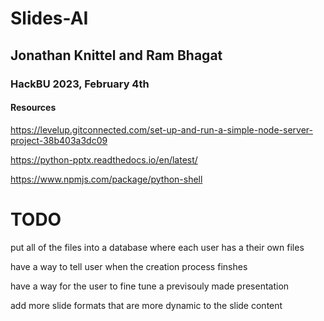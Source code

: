 # Slides-AI
## Jonathan Knittel and Ram Bhagat
### HackBU 2023, February 4th

#### Resources
https://levelup.gitconnected.com/set-up-and-run-a-simple-node-server-project-38b403a3dc09 

https://python-pptx.readthedocs.io/en/latest/

https://www.npmjs.com/package/python-shell

# TODO
put all of the files into a database where each user has a their own files

have a way to tell user when the creation process finshes

have a way for the user to fine tune a previsouly made presentation

add more slide formats that are more dynamic to the slide content